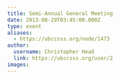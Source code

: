 ```yaml
---
title: Semi-Annual General Meeting 
date: 2013-08-29T03:45:00.000Z
type: event
aliases:
  - https://ubccsss.org/node/1473
author:
  username: Christopher Head
  link: https://ubccsss.org/user/2
images:
---
```


